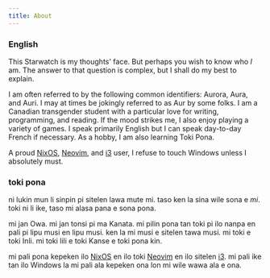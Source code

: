 ```yaml
---
title: About
---
```


### English

This <span class="wobbly">Starwatch</span> is my thoughts' face. But perhaps you wish to know who *I* am. The answer to that question is complex, but I shall do my best to explain.

I am often referred to by the following common identifiers: Aurora, Aura, and Auri. I may at times be jokingly referred to as Aur by some folks. 
I am a Canadian transgender student with a particular love for writing, programming, and reading. 
If the mood strikes me, I also enjoy playing a variety of games. I speak primarily English but I can speak day-to-day French if necessary. As a hobby, I am also learning Toki Pona.

A proud [NixOS](https://nixos.org), [Neovim](https://neovim.io), and [i3](https://i3wm.org) user, I refuse to touch Windows unless I absolutely must.

### toki pona

ni <span class="wobbly">lukin mun</span> li sinpin pi sitelen lawa mute mi. taso ken la sina wile sona e *mi*. toki ni li ike, taso mi alasa pana e sona pona.

mi jan Owa. mi jan tonsi pi ma Kanata. mi pilin pona tan toki pi ilo nanpa en pali pi lipu musi en lipu musi. ken la mi musi e sitelen tawa musi. mi toki e toki Inli. mi toki lili e toki Kanse e toki pona kin.

mi pali pona kepeken ilo [NixOS](https://nixos.org) en ilo toki [Neovim](https://neovim.io) en ilo sitelen [i3](https://i3wm.org). mi pali ike tan ilo Windows la mi pali ala kepeken ona lon mi wile wawa ala e ona.
